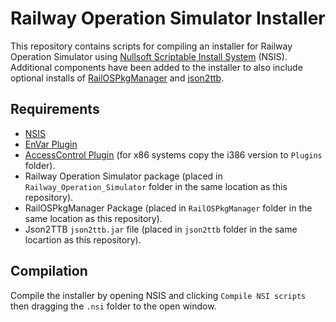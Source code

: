 # Railway Operation Simulator Installer

This repository contains scripts for compiling an installer for Railway Operation Simulator using [Nullsoft Scriptable Install System](https://nsis.sourceforge.io) (NSIS).
Additional components have been added to the installer to also include optional installs of [RailOSPkgManager](https://railway-op-sim.github.io/RailOSPkgManager/) and [json2ttb](https://github.com/Railway-Op-Sim/json2ttb).

## Requirements

* [NSIS](https://nsis.sourceforge.io)
* [EnVar Plugin](https://nsis.sourceforge.io/EnVar_plug-in)
* [AccessControl Plugin](https://nsis.sourceforge.io/AccessControl_plug-in) (for x86 systems copy the i386 version to `Plugins` folder).
* Railway Operation Simulator package (placed in `Railway_Operation_Simulator` folder in the same location as this repository).
* RailOSPkgManager Package (placed in `RailOSPkgManager` folder in the same location as this repository).
* Json2TTB `json2ttb.jar` file (placed in `json2ttb` folder in the same locartion as this repository).

## Compilation

Compile the installer by opening NSIS and clicking `Compile NSI scripts` then dragging the `.nsi` folder to the open window.